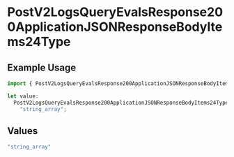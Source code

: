 # PostV2LogsQueryEvalsResponse200ApplicationJSONResponseBodyItems24Type

## Example Usage

```typescript
import { PostV2LogsQueryEvalsResponse200ApplicationJSONResponseBodyItems24Type } from "orq-poc-typescript-multi-env-version/models/operations";

let value:
  PostV2LogsQueryEvalsResponse200ApplicationJSONResponseBodyItems24Type =
    "string_array";
```

## Values

```typescript
"string_array"
```